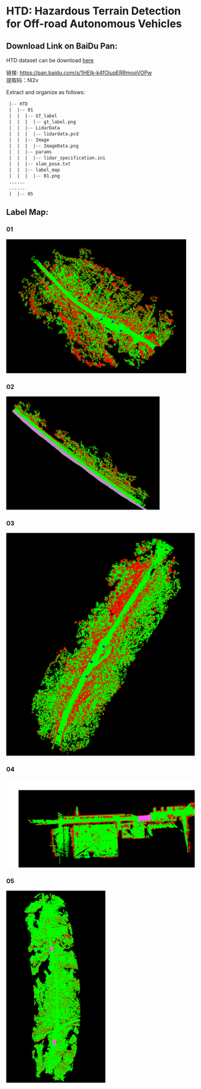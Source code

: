 # HTD: Hazardous Terrain Detection for Off-road Autonomous Vehicles  


## Download Link on BaiDu Pan:

HTD dataset can be download [here](https://pan.baidu.com/s/1HEIk-k4fOiuqERRmoqVOPw)

链接: https://pan.baidu.com/s/1HEIk-k4fOiuqERRmoqVOPw  
提取码：f42v

Extract and organize as follows:

```
 |-- HTD
 |  |-- 01
 |  |  |-- GT_label
 |  |  |  |-- gt_label.png
 |  |  |-- LidarData
 |  |  |  |-- lidardata.pcd
 |  |  |-- Image
 |  |  |  |-- ImageData.png
 |  |  |-- params
 |  |  |  |-- lidar_specification.ini
 |  |  |-- slam_pose.txt
 |  |  |-- label_map
 |  |  |  |-- 01.png
 ......
 ......
 |  |-- 05
```

## Label Map:

### 01

<img src="./img/01.png" alt="01" style="zoom:47%;" />

### 02

<img src="./img/02.png" alt="02" style="zoom:40%;" />

### 03

<img src="./img/03.png" alt="03" style="zoom:60%;" />

### 04

<img src="./img/04.png" alt="04" style="zoom:60%;" />

### 05

<img src="./img/05.png" alt="05" style="zoom:50%;" />
